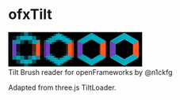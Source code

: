 # ofxTilt
<img src="ofxaddons_thumbnail.png"><br>
Tilt Brush reader for openFrameworks by @n1ckfg

Adapted from three.js TiltLoader.

